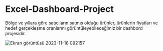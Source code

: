 # Excel-Dashboard-Project
 Bölge ve yıllara göre satıcıların satmış olduğu ürünler, ürünlerin fiyatları ve hedef gerçekleşme oranlarını görüntüleyebileceğimiz bir dashbord projesidir.
 
 
![Ekran görüntüsü 2023-11-16 092157](https://github.com/selinbayatli/Excel-Dashboard-Project/assets/60511370/c13b2002-003a-4eb3-823e-107c9dced04c)
